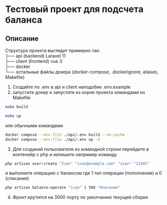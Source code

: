 # Тестовый проект для подсчета баланса

## Описание

Структура проекта выглядит примерно так:<br>
├── api (backend) Laravel 11<br>
├── client (frontend) vue 3<br>
├── docker<br>
└── остальные файлы докера (docker-compose, .dockerignore, aliases, Makefile)

1. Создайте по .env в api и client наподобие .env.example
2. запустите докер и запустите из корня проекта командами из Makefile

```sh
make build

make up
```

или обычными командами

```sh
docker compose --env-file ./api/.env build --no-cache
docker compose --env-file ./api/.env up -d
```
3. Для созданий пользователя из командной строки перейдите в контенейр с php и напишите например команду

```sh
php artisan user:create "Ivan" "ivan@example.com" "ivan" "12345"
```

и выполните операцию с балансом где 1 тип операции (пополнение) и 0 (списание)

```sh
php artisan balance:operate "ivan" 1 500 "Описание"
```
4. Фронт крутится на 3000 порту по умолчанию текущей сборки

